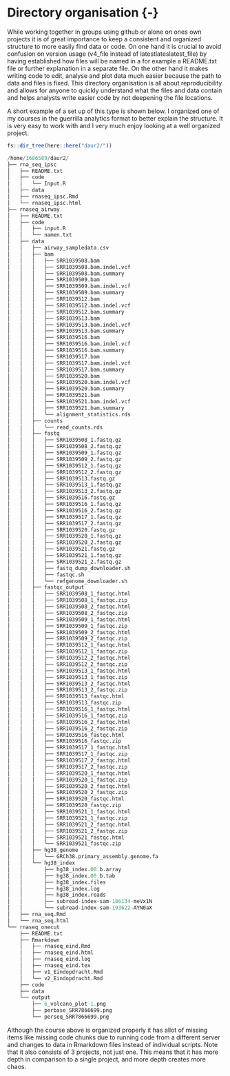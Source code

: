 # Directory organisation {-}





While working together in groups using github or alone on ones own projects it is of great importance to keep a consistent and organized structure to more easily find data or code. On one hand it is crucial to avoid confusion on version usage (v4_file instead of latestlateslatest_file) by having established how files will be named in a for example a README.txt file or further explanation in a separate file. On the other hand it makes writing code to edit, analyse and plot data much easier because the path to data and files is fixed. This directory organisation is all about reproducibility and allows for anyone to quickly understand what the files and data contain and helps analysts write easier code by not deepening the file locations. 

A short example of a set up of this type is shown below. I organized one of my courses in the guerrilla analytics format to better explain the structure. It is very easy to work with and I very much enjoy looking at a well organized project.


``` r
fs::dir_tree(here::here("daur2/"))

/home/1686589/daur2/
├── rna_seq_ipsc
│   ├── README.txt
│   ├── code
│   │   └── Input.R
│   ├── data
│   ├── rnaseq_ipsc.Rmd
│   └── rnaseq_ipsc.html
├── rnaseq_airway
│   ├── README.txt
│   ├── code
│   │   ├── input.R
│   │   └── namen.txt
│   ├── data
│   │   ├── airway_sampledata.csv
│   │   ├── bam
│   │   │   ├── SRR1039508.bam
│   │   │   ├── SRR1039508.bam.indel.vcf
│   │   │   ├── SRR1039508.bam.summary
│   │   │   ├── SRR1039509.bam
│   │   │   ├── SRR1039509.bam.indel.vcf
│   │   │   ├── SRR1039509.bam.summary
│   │   │   ├── SRR1039512.bam
│   │   │   ├── SRR1039512.bam.indel.vcf
│   │   │   ├── SRR1039512.bam.summary
│   │   │   ├── SRR1039513.bam
│   │   │   ├── SRR1039513.bam.indel.vcf
│   │   │   ├── SRR1039513.bam.summary
│   │   │   ├── SRR1039516.bam
│   │   │   ├── SRR1039516.bam.indel.vcf
│   │   │   ├── SRR1039516.bam.summary
│   │   │   ├── SRR1039517.bam
│   │   │   ├── SRR1039517.bam.indel.vcf
│   │   │   ├── SRR1039517.bam.summary
│   │   │   ├── SRR1039520.bam
│   │   │   ├── SRR1039520.bam.indel.vcf
│   │   │   ├── SRR1039520.bam.summary
│   │   │   ├── SRR1039521.bam
│   │   │   ├── SRR1039521.bam.indel.vcf
│   │   │   ├── SRR1039521.bam.summary
│   │   │   └── alignment_statistics.rds
│   │   ├── counts
│   │   │   └── read_counts.rds
│   │   ├── fastq
│   │   │   ├── SRR1039508_1.fastq.gz
│   │   │   ├── SRR1039508_2.fastq.gz
│   │   │   ├── SRR1039509_1.fastq.gz
│   │   │   ├── SRR1039509_2.fastq.gz
│   │   │   ├── SRR1039512_1.fastq.gz
│   │   │   ├── SRR1039512_2.fastq.gz
│   │   │   ├── SRR1039513.fastq.gz
│   │   │   ├── SRR1039513_1.fastq.gz
│   │   │   ├── SRR1039513_2.fastq.gz
│   │   │   ├── SRR1039516.fastq.gz
│   │   │   ├── SRR1039516_1.fastq.gz
│   │   │   ├── SRR1039516_2.fastq.gz
│   │   │   ├── SRR1039517_1.fastq.gz
│   │   │   ├── SRR1039517_2.fastq.gz
│   │   │   ├── SRR1039520.fastq.gz
│   │   │   ├── SRR1039520_1.fastq.gz
│   │   │   ├── SRR1039520_2.fastq.gz
│   │   │   ├── SRR1039521.fastq.gz
│   │   │   ├── SRR1039521_1.fastq.gz
│   │   │   ├── SRR1039521_2.fastq.gz
│   │   │   ├── fastq_dump_downloader.sh
│   │   │   ├── fastqc.sh
│   │   │   └── refgenome_downloader.sh
│   │   ├── fastqc_output
│   │   │   ├── SRR1039508_1_fastqc.html
│   │   │   ├── SRR1039508_1_fastqc.zip
│   │   │   ├── SRR1039508_2_fastqc.html
│   │   │   ├── SRR1039508_2_fastqc.zip
│   │   │   ├── SRR1039509_1_fastqc.html
│   │   │   ├── SRR1039509_1_fastqc.zip
│   │   │   ├── SRR1039509_2_fastqc.html
│   │   │   ├── SRR1039509_2_fastqc.zip
│   │   │   ├── SRR1039512_1_fastqc.html
│   │   │   ├── SRR1039512_1_fastqc.zip
│   │   │   ├── SRR1039512_2_fastqc.html
│   │   │   ├── SRR1039512_2_fastqc.zip
│   │   │   ├── SRR1039513_1_fastqc.html
│   │   │   ├── SRR1039513_1_fastqc.zip
│   │   │   ├── SRR1039513_2_fastqc.html
│   │   │   ├── SRR1039513_2_fastqc.zip
│   │   │   ├── SRR1039513_fastqc.html
│   │   │   ├── SRR1039513_fastqc.zip
│   │   │   ├── SRR1039516_1_fastqc.html
│   │   │   ├── SRR1039516_1_fastqc.zip
│   │   │   ├── SRR1039516_2_fastqc.html
│   │   │   ├── SRR1039516_2_fastqc.zip
│   │   │   ├── SRR1039516_fastqc.html
│   │   │   ├── SRR1039516_fastqc.zip
│   │   │   ├── SRR1039517_1_fastqc.html
│   │   │   ├── SRR1039517_1_fastqc.zip
│   │   │   ├── SRR1039517_2_fastqc.html
│   │   │   ├── SRR1039517_2_fastqc.zip
│   │   │   ├── SRR1039520_1_fastqc.html
│   │   │   ├── SRR1039520_1_fastqc.zip
│   │   │   ├── SRR1039520_2_fastqc.html
│   │   │   ├── SRR1039520_2_fastqc.zip
│   │   │   ├── SRR1039520_fastqc.html
│   │   │   ├── SRR1039520_fastqc.zip
│   │   │   ├── SRR1039521_1_fastqc.html
│   │   │   ├── SRR1039521_1_fastqc.zip
│   │   │   ├── SRR1039521_2_fastqc.html
│   │   │   ├── SRR1039521_2_fastqc.zip
│   │   │   ├── SRR1039521_fastqc.html
│   │   │   └── SRR1039521_fastqc.zip
│   │   ├── hg38_genome
│   │   │   └── GRCh38.primary_assembly.genome.fa
│   │   └── hg38_index
│   │       ├── hg38_index.00.b.array
│   │       ├── hg38_index.00.b.tab
│   │       ├── hg38_index.files
│   │       ├── hg38_index.log
│   │       ├── hg38_index.reads
│   │       ├── subread-index-sam-186134-meVx1N
│   │       └── subread-index-sam-193622-AYN0aX
│   ├── rna_seq.Rmd
│   └── rna_seq.html
└── rnaseq_onecut
    ├── README.txt
    ├── Rmarkdown
    │   ├── rnaseq_eind.Rmd
    │   ├── rnaseq_eind.html
    │   ├── rnaseq_eind.log
    │   ├── rnaseq_eind.tex
    │   ├── v1_Eindopdracht.Rmd
    │   └── v2_Eindopdracht.Rmd
    ├── code
    ├── data
    └── output
        ├── 6_volcano_plot-1.png
        ├── perbase_SRR7866699.png
        └── perseq_SRR7866699.png

```

Although the course above is organized properly it has allot of missing items like missing code chunks due to running code from a different server and changes to data in Rmarkdown files instead of individual scripts. Note that it also consists of 3 projects, not just one. This means that it has more depth in comparison to a single project, and more depth creates more chaos.  







